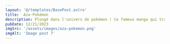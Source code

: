 ```yaml
---
layout: '@/templates/BasePost.astro'
title:  Aza-Pokémon
description: Plongé dans l'univers de pokémon ! Ce fameux manga qui traverse les générations.
pubDate: 12/21/2023
imgSrc: '/assets/images/aza-pokemon.png'
imgAlt: 'Image post 7'
---
```


